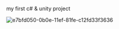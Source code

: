 my first c# & unity project

![e7bfd050-0b0e-11ef-81fe-c12fd33f3636](https://github.com/user-attachments/assets/9e6c1393-4e16-4e51-a928-50588b2c4b3e)
